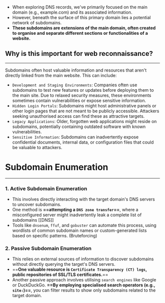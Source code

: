 - When exploring DNS records, we've primarily focused on the main domain (e.g., example.com) and its associated information.
- However, beneath the surface of this primary domain lies a potential network of subdomains.
- **These subdomains are extensions of the main domain, often created to organise and separate different sections or functionalities of a website.** 
## Why is this important for web reconnaissance?
---
Subdomains often host valuable information and resources that aren't directly linked from the main website. This can include:

- `Development and Staging Environments`: Companies often use subdomains to test new features or updates before deploying them to the main site. Due to relaxed security measures, these environments sometimes contain vulnerabilities or expose sensitive information.
- `Hidden Login Portals`: Subdomains might host administrative panels or other login pages that are not meant to be publicly accessible. Attackers seeking unauthorised access can find these as attractive targets.
- `Legacy Applications`: Older, forgotten web applications might reside on subdomains, potentially containing outdated software with known vulnerabilities.
- `Sensitive Information`: Subdomains can inadvertently expose confidential documents, internal data, or configuration files that could be valuable to attackers.

# Subdomain Enumeration
---
### **1. Active Subdomain Enumeration**
- This involves directly interacting with the target domain's DNS servers to uncover subdomains.
- One method is **==attempting a `DNS zone transfer`==**, where a misconfigured server might inadvertently leak a complete list of subdomains [[DNS]]
- Tools like `dnsenum`, `ffuf`, and `gobuster` can automate this process, using wordlists of common subdomain names or custom-generated lists based on specific patterns. (Bruteforcing)

### **2. Passive Subdomain Enumeration**
- This relies on external sources of information to discover subdomains without directly querying the target's DNS servers.
- ==**One valuable resource is `Certificate Transparency (CT) logs`, public repositories of SSL/TLS certificates.**==
- Another passive approach involves utilising `search engines` like Google or DuckDuckGo. **==By employing specialised search operators (e.g., `site:`)==**, you can filter results to show only subdomains related to the target domain.
